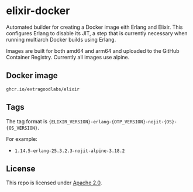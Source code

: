 # elixir-docker

Automated builder for creating a Docker image eith Erlang and Elixir. This configures Erlang to disable its JIT, a step that is currently necessary when running multiarch Docker builds using Erlang.

Images are built for both amd64 and arm64 and uploaded to the GitHub Container Registry. Currently all images use alpine.

## Docker image

`ghcr.io/extragoodlabs/elixir`

## Tags

The tag format is `{ELIXIR_VERSION}-erlang-{OTP_VERSION}-nojit-{OS}-{OS_VERSION}`.

For example:

- `1.14.5-erlang-25.3.2.3-nojit-alpine-3.18.2`

## License

This repo is licensed under [Apache 2.0](LICENSE).
